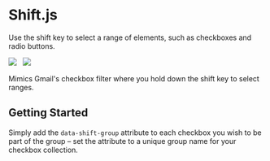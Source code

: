 Shift.js
========

Use the shift key to select a range of elements, such as checkboxes and radio buttons.

<img src="https://travis-ci.org/Wildhoney/Shift.js.png?branch=master" />
&nbsp;
<img src="https://badge.fury.io/js/shift-js.png" />

Mimics Gmail's checkbox filter where you hold down the shift key to select ranges.

Getting Started
--------

Simply add the `data-shift-group` attribute to each checkbox you wish to be part of the group &ndash; set the attribute to a unique group name for your checkbox collection.